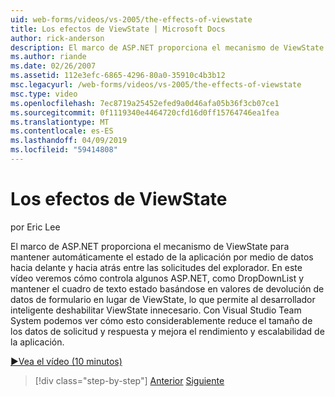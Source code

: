 ```yaml
---
uid: web-forms/videos/vs-2005/the-effects-of-viewstate
title: Los efectos de ViewState | Microsoft Docs
author: rick-anderson
description: El marco de ASP.NET proporciona el mecanismo de ViewState para mantener automáticamente el estado de la aplicación por medio de datos hacia delante y hacia atrás entre los requisitos de explorador...
ms.author: riande
ms.date: 02/26/2007
ms.assetid: 112e3efc-6865-4296-80a0-35910c4b3b12
msc.legacyurl: /web-forms/videos/vs-2005/the-effects-of-viewstate
msc.type: video
ms.openlocfilehash: 7ec8719a25452efed9a0d46afa05b36f3cb07ce1
ms.sourcegitcommit: 0f1119340e4464720cfd16d0ff15764746ea1fea
ms.translationtype: MT
ms.contentlocale: es-ES
ms.lasthandoff: 04/09/2019
ms.locfileid: "59414808"
---
```

# <a name="the-effects-of-viewstate"></a>Los efectos de ViewState

por Eric Lee

El marco de ASP.NET proporciona el mecanismo de ViewState para mantener automáticamente el estado de la aplicación por medio de datos hacia delante y hacia atrás entre las solicitudes del explorador. En este vídeo veremos cómo controla algunos ASP.NET, como DropDownList y mantener el cuadro de texto estado basándose en valores de devolución de datos de formulario en lugar de ViewState, lo que permite al desarrollador inteligente deshabilitar ViewState innecesario. Con Visual Studio Team System podemos ver cómo esto considerablemente reduce el tamaño de los datos de solicitud y respuesta y mejora el rendimiento y escalabilidad de la aplicación.

[&#9654;Vea el vídeo (10 minutos)](https://channel9.msdn.com/Blogs/ASP-NET-Site-Videos/the-effects-of-viewstate)

> [!div class="step-by-step"]
> [Anterior](using-the-load-test-agent.md)
> [Siguiente](how-do-i-integrate-defect-tracking-with-testing.md)

